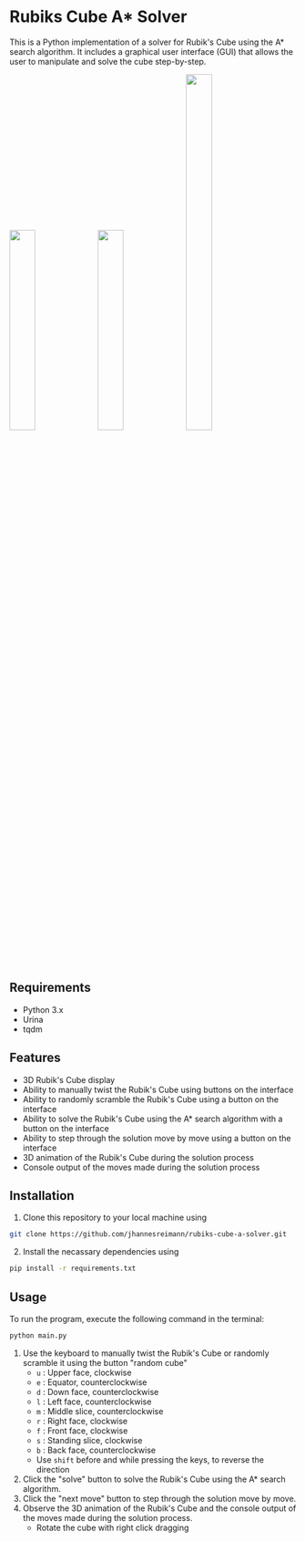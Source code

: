 # Rubiks Cube A* Solver

This is a Python implementation of a solver for Rubik's Cube using the A* search algorithm. It includes a graphical user interface (GUI) that allows the user to manipulate and solve the cube step-by-step.

<img src="https://user-images.githubusercontent.com/75742343/225011287-ff8903a2-edc1-4dc7-971f-2aa1f7ac2db2.png" width=30% height=30%> <img src="https://user-images.githubusercontent.com/75742343/225010427-484405bd-2d70-4910-a9ba-989a9c6897a0.png" width=30% height=30%> <img src="https://user-images.githubusercontent.com/75742343/225012148-aae932de-dc0d-473f-8951-ace26855d4ed.png" width=30% height=40%>


## Requirements

- Python 3.x
- Urina
- tqdm

## Features

- 3D Rubik's Cube display
- Ability to manually twist the Rubik's Cube using buttons on the interface
- Ability to randomly scramble the Rubik's Cube using a button on the interface
- Ability to solve the Rubik's Cube using the A* search algorithm with a button on the interface
- Ability to step through the solution move by move using a button on the interface
- 3D animation of the Rubik's Cube during the solution process
- Console output of the moves made during the solution process

## Installation

1. Clone this repository to your local machine using 
```bash 
git clone https://github.com/jhannesreimann/rubiks-cube-a-solver.git
```
2. Install the necassary dependencies using 
```bash
pip install -r requirements.txt
```

## Usage

To run the program, execute the following command in the terminal:

```bash
python main.py
```

1. Use the keyboard to manually twist the Rubik's Cube or randomly scramble it using the button "random cube"
    - `u` : Upper face, clockwise
    - `e` : Equator, counterclockwise
    - `d` : Down face, counterclockwise
    - `l` : Left face, counterclockwise
    - `m` : Middle slice, counterclockwise
    - `r` : Right face, clockwise
    - `f` : Front face, clockwise
    - `s` : Standing slice, clockwise
    - `b` : Back face, counterclockwise
    - Use `shift` before and while pressing the keys, to reverse the direction
2. Click the "solve" button to solve the Rubik's Cube using the A* search algorithm.
3. Click the "next move" button to step through the solution move by move.
4. Observe the 3D animation of the Rubik's Cube and the console output of the moves made during the solution process.
    - Rotate the cube with right click dragging
